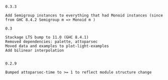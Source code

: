 	0.3.3

	Add Semigroup instances to everything that had Monoid instances (since from GHC 8.4.2 Semigroup m => Monoid m )

	0.3

	Stackage LTS bump to 11.0 (GHC 8.4.1)
	Removed dependencies: palette, attoparsec
	Moved data and examples to plot-light-examples
	Add bilinear interpolation
	
	
	0.2.9
	
	Bumped attoparsec-time to >= 1 to reflect module structure change
